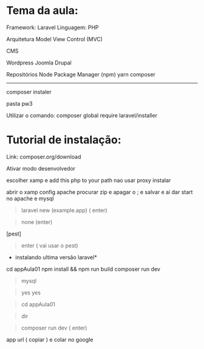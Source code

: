 <h1> Tema da aula: </h1>

Framework: Laravel 
Linguagem: PHP

Arquitetura Model View Control (MVC)

CMS

Wordpress
Joomla
Drupal

Repositórios 
Node Package Manager (npm)
yarn
composer

-------------------------------------------------------------------------------------
composer instaler

pasta pw3

Utilizar o comando:
composer global require laravel/installer

<h1> Tutorial de instalação: </h1>

Link: composer.org/download

Ativar modo desenvolvedor 

escolher xamp e add this php to your path
nao usar proxy
instalar

abrir o xamp 
config apache 
procurar zip e apagar o ; e salvar e ai dar start no apache e mysql 



>laravel new (example.app) ( enter)

>none (enter)

[pest]

>  enter ( vai usar o pest)

* instalando ultima versão laravel*


cd appAula01
npm install && npm run build
composer run dev


>mysql

>yes
>yes

>cd appAula01

>dir

>composer run dev ( enter) 

app url ( copiar )  e colar no google